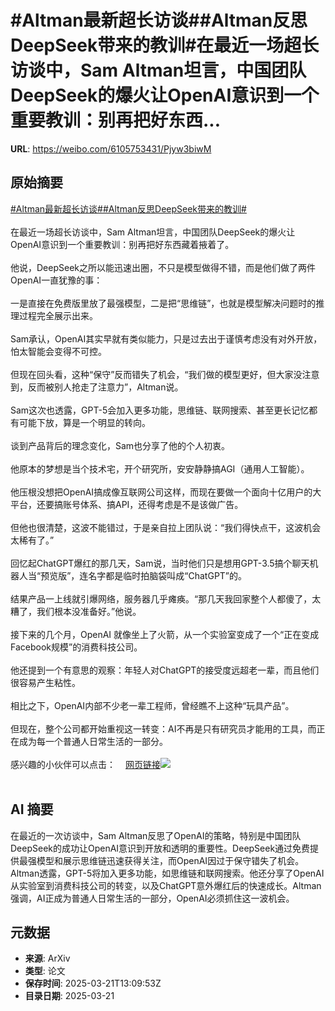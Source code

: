 # #Altman最新超长访谈##Altman反思DeepSeek带来的教训#在最近一场超长访谈中，Sam Altman坦言，中国团队DeepSeek的爆火让OpenAI意识到一个重要教训：别再把好东西...

**URL**: https://weibo.com/6105753431/Pjyw3biwM

## 原始摘要

<a href="https://m.weibo.cn/search?containerid=231522type%3D1%26t%3D10%26q%3D%23Altman%E6%9C%80%E6%96%B0%E8%B6%85%E9%95%BF%E8%AE%BF%E8%B0%88%23&amp;extparam=%23Altman%E6%9C%80%E6%96%B0%E8%B6%85%E9%95%BF%E8%AE%BF%E8%B0%88%23" data-hide=""><span class="surl-text">#Altman最新超长访谈#</span></a><a href="https://m.weibo.cn/search?containerid=231522type%3D1%26t%3D10%26q%3D%23Altman%E5%8F%8D%E6%80%9DDeepSeek%E5%B8%A6%E6%9D%A5%E7%9A%84%E6%95%99%E8%AE%AD%23&amp;extparam=%23Altman%E5%8F%8D%E6%80%9DDeepSeek%E5%B8%A6%E6%9D%A5%E7%9A%84%E6%95%99%E8%AE%AD%23" data-hide=""><span class="surl-text">#Altman反思DeepSeek带来的教训#</span></a><br><br>在最近一场超长访谈中，Sam Altman坦言，中国团队DeepSeek的爆火让OpenAI意识到一个重要教训：别再把好东西藏着掖着了。<br><br>他说，DeepSeek之所以能迅速出圈，不只是模型做得不错，而是他们做了两件OpenAI一直犹豫的事：<br><br>一是直接在免费版里放了最强模型，二是把“思维链”，也就是模型解决问题时的推理过程完全展示出来。<br><br>Sam承认，OpenAI其实早就有类似能力，只是过去出于谨慎考虑没有对外开放，怕太智能会变得不可控。<br><br>但现在回头看，这种“保守”反而错失了机会，“我们做的模型更好，但大家没注意到，反而被别人抢走了注意力”，Altman说。<br><br>Sam这次也透露，GPT-5会加入更多功能，思维链、联网搜索、甚至更长记忆都有可能下放，算是一个明显的转向。<br><br>谈到产品背后的理念变化，Sam也分享了他的个人初衷。<br><br>他原本的梦想是当个技术宅，开个研究所，安安静静搞AGI（通用人工智能）。<br><br>他压根没想把OpenAI搞成像互联网公司这样，而现在要做一个面向十亿用户的大平台，还要搞账号体系、搞API，还得考虑是不是该做广告。<br><br>但他也很清楚，这波不能错过，于是亲自拉上团队说：“我们得快点干，这波机会太稀有了。”<br><br>回忆起ChatGPT爆红的那几天，Sam说，当时他们只是想用GPT-3.5搞个聊天机器人当“预览版”，连名字都是临时拍脑袋叫成“ChatGPT”的。<br><br>结果产品一上线就引爆网络，服务器几乎瘫痪。“那几天我回家整个人都傻了，太糟了，我们根本没准备好。”他说。<br><br>接下来的几个月，OpenAI 就像坐上了火箭，从一个实验室变成了一个“正在变成Facebook规模”的消费科技公司。<br><br>他还提到一个有意思的观察：年轻人对ChatGPT的接受度远超老一辈，而且他们很容易产生粘性。<br><br>相比之下，OpenAI内部不少老一辈工程师，曾经瞧不上这种“玩具产品”。<br><br>但现在，整个公司都开始重视这一转变：AI不再是只有研究员才能用的工具，而正在成为每一个普通人日常生活的一部分。<br><br>感兴趣的小伙伴可以点击：<a href="https://weibo.cn/sinaurl?u=https%3A%2F%2Fstratechery.com%2F2025%2Fan-interview-with-openai-ceo-sam-altman-about-building-a-consumer-tech-company%2F" data-hide=""><span class="url-icon"><img style="width: 1rem;height: 1rem" src="https://h5.sinaimg.cn/upload/2015/09/25/3/timeline_card_small_web_default.png" referrerpolicy="no-referrer"></span><span class="surl-text">网页链接</span></a><img style="" src="https://tvax2.sinaimg.cn/large/006Fd7o3gy1hzoh09o7nbj30zk0npwsl.jpg" referrerpolicy="no-referrer"><br><br>

## AI 摘要

在最近的一次访谈中，Sam Altman反思了OpenAI的策略，特别是中国团队DeepSeek的成功让OpenAI意识到开放和透明的重要性。DeepSeek通过免费提供最强模型和展示思维链迅速获得关注，而OpenAI因过于保守错失了机会。Altman透露，GPT-5将加入更多功能，如思维链和联网搜索。他还分享了OpenAI从实验室到消费科技公司的转变，以及ChatGPT意外爆红后的快速成长。Altman强调，AI正成为普通人日常生活的一部分，OpenAI必须抓住这一波机会。

## 元数据

- **来源**: ArXiv
- **类型**: 论文
- **保存时间**: 2025-03-21T13:09:53Z
- **目录日期**: 2025-03-21
